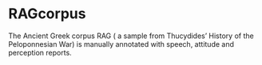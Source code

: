 # RAGcorpus
 The Ancient Greek corpus RAG ( a sample from Thucydides’ History of the Peloponnesian War) is manually annotated with  speech, attitude and perception reports.
